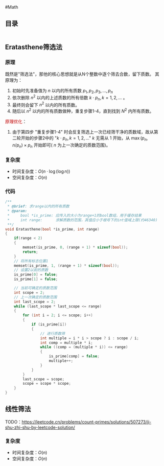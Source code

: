 #Math 

## 目录

```toc
```

## Eratasthene筛选法

### 原理

既然是"筛选法"，那他的核心思想就是从N个整数中逐个筛去合数，留下质数。
其原理为：
1. 初始时先准备值为 $n$ 以内的所有质数 $p_1, p_2, p_3, \dots, p_n$
2. 依次删除 $n^2$ 以内的上述质数的所有倍数 $k\cdot p_n, k = { 1, 2, \dots}$ 。
3. 最终则会留下 $n^2$ 以内的所有质数。
4. 随后以 $n^2$ 以内的所有质数做种，重复步骤1-4，直到找到 $N^2$ 内所有质数。

<font color="#c00000">原理优化</font>：
1. 由于第四步 "重复步骤1-4" 时会反复筛选上一次已经筛干净的质数域，故从第二轮开始的步骤2中的 "$k\cdot p_n, k = { 1, 2, \dots}$" $k$ 无需从 $1$ 开始，从 $\max(p_n, n/p_n)\times p_n$ 开始即可( $n$ 为上一次确定的质数范围)。

### 复杂度

- 时间复杂度：$O(n\cdot \log(\log{n}))$
- 空间复杂度：$O(n)$

### 代码

```C
/**
 * @brief: 求range以内的所有质数
 * @param:
 *     bool *is_prime: 应传入的大小为range+1的bool数组，用于缓存结果
 *     int range:      求解质数的范围，其值应小于根号下的int值域上限(约46340)
 **/
void Eratasthene(bool *is_prime, int range)
{
	if(range < 2)
	{
		memset(is_prime, 0, (range + 1) * sizeof(bool));
		return;
	}
	// 将所有标志位置1
	memset(is_prime, 1, (range + 1) * sizeof(bool));
	// 设置2以前的质数
	is_prime[0] = false;
	is_prime[1] = false;

	// 当前可确定的质数范围
	int scope = 2;
	// 上一次确定的质数范围
	int last_scope = 2;
	while (last_scope * last_scope <= range)
	{
		for (int i = 2; i <= scope; i++)
		{
			if (is_prime[i])
			{
				// 进行质数筛
				int multiple = i * i > scope ? i : scope / i;
				int comp = multiple * i;
				while ((comp = (multiple * i)) <= range)
				{
					is_prime[comp] = false;
					multiple++;
				}
			}
		}
		last_scope = scope;
		scope = scope * scope;
	}
}
```

## 线性筛法


TODO：https://leetcode.cn/problems/count-primes/solutions/507273/ji-shu-zhi-shu-by-leetcode-solution/

### 复杂度

- 时间复杂度：$O(n)$
- 空间复杂度：$O(n)$


